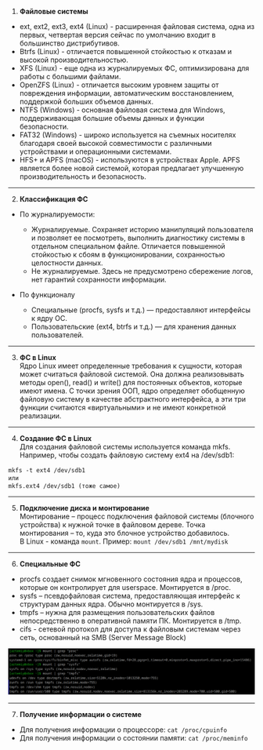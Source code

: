 1. **Файловые системы**  
- ext, ext2, ext3, ext4 (Linux) - расширенная файловая система, одна из первых, четвертая версия сейчас по умолчанию входит в большинство дистрибутивов.
- Btrfs (Linux) - отличается повышенной стойкостью к отказам и высокой производительностью.
- XFS (Linux) - еще одна из журналируемых ФС, оптимизирована для работы с большими файлами.
- OpenZFS (Linux) - отличается высоким уровнем защиты от повреждения информации, автоматическим восстановлением, поддержкой больших объемов данных. 
- NTFS (Windows) - основная файловая система для Windows, поддерживающая большие объемы данных и функции безопасности.
- FAT32 (Windows) - широко используется на съемных носителях благодаря своей высокой совместимости с различными устройствами и операционными системами.
- HFS+ и APFS (macOS) - используются в устройствах Apple. APFS является более новой системой, которая предлагает улучшенную производительность и безопасность.

---

2. **Классификация ФС**  
- По журналируемости:
    - Журналируемые. Сохраняет историю манипуляций пользователя и позволяет ее посмотреть, выполнить диагностику системы в отдельном специальном файле. Отличается повышенной стойкостью к сбоям в функционировании, сохранностью целостности данных. 
    - Не журналируемые. Здесь не предусмотрено сбережение логов, нет гарантий сохранности информации.  

- По функционалу
    - Специальные (procfs, sysfs и т.д.) — предоставляют интерфейсы к ядру ОС.
    - Пользовательские (ext4, btrfs и т.д.) — для хранения данных пользователей.

---

3. **ФС в Linux**  
Ядро Linux имеет определенные требования к сущности, которая может считаться файловой системой. Она должна реализовывать методы open(), read() и write() для постоянных объектов, которые имеют имена. С точки зрения ООП, ядро определяет обобщенную файловую систему в качестве абстрактного интерфейса, а эти три функции считаются «виртуальными» и не имеют конкретной реализации.

---

4. **Создание ФС в Linux**  
Для создания файловой системы используется команда mkfs. Например, чтобы создать файловую систему ext4 на /dev/sdb1:
```
mkfs -t ext4 /dev/sdb1
или
mkfs.ext4 /dev/sdb1 (тоже самое)
```

---

5. **Подключение диска и монтирование**  
Монтирование – процесс подключения файловой системы (блочного устройства) к нужной точке в файловом дереве. Точка монтирования – то, куда это блочное устройство добавилось.  
В Linux - команда `mount`. Пример: `mount /dev/sdb1 /mnt/mydisk`

---

6. **Специальные ФС**
- procfs создает снимок мгновенного состояния ядра и процессов, которые он контролирует для userspace. Монтируется в /proc.
- sysfs – псевдофайловая система, предоставляющая интерфейс к структурам данных ядра. Обычно монтируется в /sys.
- tmpfs – нужна для размещения пользовательских файлов непосредственно в оперативной памяти ПК. Монтируется в /tmp.
- cifs - сетевой протокол для доступа к файловым системам через сеть, основанный на SMB (Server Message Block)

![Вывод точек монтирования](image-4.png)

---

7. **Получение информации о системе**  
- Для получения информации о процессоре:
`cat /proc/cpuinfo`
- Для получения информации о состоянии памяти:
`cat /proc/meminfo`